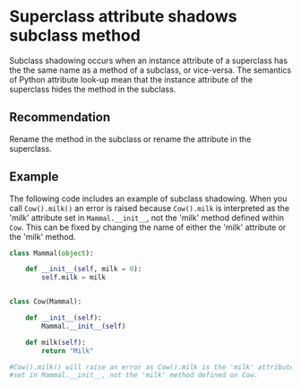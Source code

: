 # Superclass attribute shadows subclass method
Subclass shadowing occurs when an instance attribute of a superclass has the the same name as a method of a subclass, or vice-versa. The semantics of Python attribute look-up mean that the instance attribute of the superclass hides the method in the subclass.


## Recommendation
Rename the method in the subclass or rename the attribute in the superclass.


## Example
The following code includes an example of subclass shadowing. When you call `Cow().milk()` an error is raised because `Cow().milk` is interpreted as the 'milk' attribute set in `Mammal.__init__`, not the 'milk' method defined within `Cow`. This can be fixed by changing the name of either the 'milk' attribute or the 'milk' method.


```python
class Mammal(object):

    def __init__(self, milk = 0):
        self.milk = milk


class Cow(Mammal):

    def __init__(self):
        Mammal.__init__(self)

    def milk(self):
        return "Milk"

#Cow().milk() will raise an error as Cow().milk is the 'milk' attribute
#set in Mammal.__init__, not the 'milk' method defined on Cow.


```
